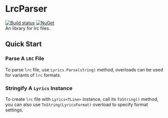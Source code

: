 # LrcParser
[![Build status](https://ci.appveyor.com/api/projects/status/7ne8mex2di844260?svg=true)](https://ci.appveyor.com/project/OpportunityLiu/lrcparser)
[![NuGet](https://img.shields.io/nuget/v/Opportunity.LrcParser.svg)](https://www.nuget.org/packages/Opportunity.LrcParser/)  
An library for lrc files.

## Quick Start

### Parse A `LRC` File

To parse `lrc` file, use `Lyrics.Parse(string)` method, overloads can be used for variants of `lrc` formats.

### Stringify A `Lyrics` Instance

To create `lrc` file with `Lyrics<TLine>` instance, call its `ToString()` method, you can also use `ToString(LyricsFormat)` overload to specify format settings.
